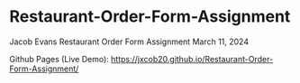 # Restaurant-Order-Form-Assignment

Jacob Evans
Restaurant Order Form Assignment
March 11, 2024

Github Pages (Live Demo): https://jxcob20.github.io/Restaurant-Order-Form-Assignment/
